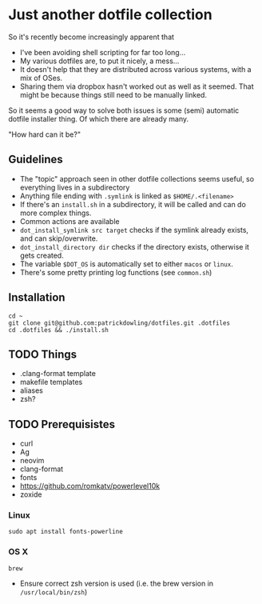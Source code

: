 # Just another dotfile collection

So it's recently become increasingly apparent that
- I've been avoiding shell scripting for far too long...
- My various dotfiles are, to put it nicely, a mess...
- It doesn't help that they are distributed across various systems, with a mix of OSes.
- Sharing them via dropbox hasn't worked out as well as it seemed. That might be because things still need to be manually linked.

So it seems a good way to solve both issues is some (semi) automatic dotfile installer thing. Of which there are already many.

"How hard can it be?"

## Guidelines

- The "topic" approach seen in other dotfile collections seems useful, so everything lives in a subdirectory
- Anything file ending with `.symlink` is linked as `$HOME/.<filename>`
- If there's an `install.sh` in a subdirectory, it will be called and can do more complex things.
- Common actions are available
 - `dot_install_symlink src target` checks if the symlink already exists, and can skip/overwrite.
 - `dot_install_directory dir` checks if the directory exists, otherwise it gets created.
- The variable `$DOT_OS` is automatically set to either `macos` or `linux`.
- There's some pretty printing log functions (see `common.sh`)

## Installation

```
cd ~
git clone git@github.com:patrickdowling/dotfiles.git .dotfiles
cd .dotfiles && ./install.sh
```

## TODO Things
- .clang-format template
- makefile templates
- aliases
- zsh?

## TODO Prerequisistes
- curl
- Ag
- neovim
- clang-format
- fonts
- https://github.com/romkatv/powerlevel10k
- zoxide

### Linux
```
sudo apt install fonts-powerline
```

### OS X
```
brew
```
- Ensure correct zsh version is used (i.e. the brew version in `/usr/local/bin/zsh`)
